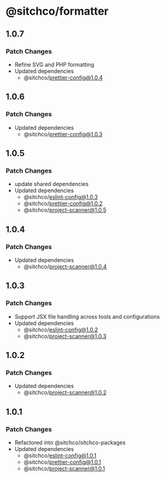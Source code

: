 # @sitchco/formatter

## 1.0.7

### Patch Changes

- Refine SVG and PHP formatting
- Updated dependencies
    - @sitchco/prettier-config@1.0.4

## 1.0.6

### Patch Changes

- Updated dependencies
    - @sitchco/prettier-config@1.0.3

## 1.0.5

### Patch Changes

- update shared dependencies
- Updated dependencies
    - @sitchco/eslint-config@1.0.3
    - @sitchco/prettier-config@1.0.2
    - @sitchco/project-scanner@1.0.5

## 1.0.4

### Patch Changes

- Updated dependencies
    - @sitchco/project-scanner@1.0.4

## 1.0.3

### Patch Changes

- Support JSX file handling across tools and configurations
- Updated dependencies
    - @sitchco/eslint-config@1.0.2
    - @sitchco/project-scanner@1.0.3

## 1.0.2

### Patch Changes

- Updated dependencies
    - @sitchco/project-scanner@1.0.2

## 1.0.1

### Patch Changes

- Refactored into @sitchco/sitchco-packages
- Updated dependencies
    - @sitchco/eslint-config@1.0.1
    - @sitchco/prettier-config@1.0.1
    - @sitchco/project-scanner@1.0.1

